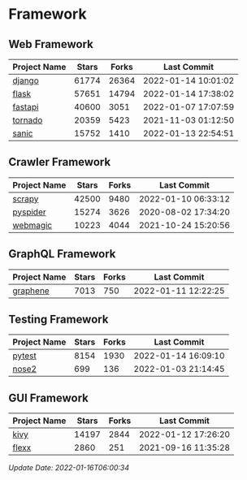 # Framework

## Web Framework
| Project Name | Stars | Forks | Last Commit |
| ------------ | ----- | ----- | ----------- |
| [django](https://github.com/django/django) | 61774 | 26364 | 2022-01-14 10:01:02 |
| [flask](https://github.com/pallets/flask) | 57651 | 14794 | 2022-01-14 17:38:02 |
| [fastapi](https://github.com/tiangolo/fastapi) | 40600 | 3051 | 2022-01-07 17:07:59 |
| [tornado](https://github.com/tornadoweb/tornado) | 20359 | 5423 | 2021-11-03 01:12:50 |
| [sanic](https://github.com/sanic-org/sanic) | 15752 | 1410 | 2022-01-13 22:54:51 |

## Crawler Framework
| Project Name | Stars | Forks | Last Commit |
| ------------ | ----- | ----- | ----------- |
| [scrapy](https://github.com/scrapy/scrapy) | 42500 | 9480 | 2022-01-10 06:33:12 |
| [pyspider](https://github.com/binux/pyspider) | 15274 | 3626 | 2020-08-02 17:34:20 |
| [webmagic](https://github.com/code4craft/webmagic) | 10223 | 4044 | 2021-10-24 15:20:56 |

## GraphQL Framework
| Project Name | Stars | Forks | Last Commit |
| ------------ | ----- | ----- | ----------- |
| [graphene](https://github.com/graphql-python/graphene) | 7013 | 750 | 2022-01-11 12:22:25 |

## Testing Framework
| Project Name | Stars | Forks | Last Commit |
| ------------ | ----- | ----- | ----------- |
| [pytest](https://github.com/pytest-dev/pytest) | 8154 | 1930 | 2022-01-14 16:09:10 |
| [nose2](https://github.com/nose-devs/nose2) | 699 | 136 | 2022-01-03 21:14:45 |

## GUI Framework
| Project Name | Stars | Forks | Last Commit |
| ------------ | ----- | ----- | ----------- |
| [kivy](https://github.com/kivy/kivy) | 14197 | 2844 | 2022-01-12 17:26:20 |
| [flexx](https://github.com/flexxui/flexx) | 2860 | 251 | 2021-09-16 11:35:28 |

*Update Date: 2022-01-16T06:00:34*